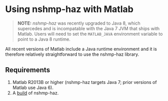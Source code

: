 # Using nshmp-haz with Matlab

>**NOTE:** *nshmp-haz* was recently upgraded to Java 8, which supercedes and is
incompatable with the Java 7 JVM that ships with Matlab. Users will need to set the
`MATLAB_JAVA` environment variable to point to a Java 8 runtime.

All recent versions of Matlab include a Java runtime environment and it is therefore
relatively straightforward to use the nshmp-haz library.

## Requirements

1. Matlab R2013B or higher (nshmp-haz targets Java 7; prior versions of Matlab use Java 6).
2. A [build](https://github.com/usgs/nshmp-haz/wiki/building-&-running) of nshmp-haz.

